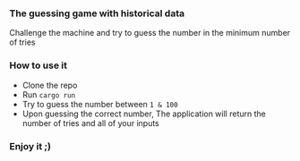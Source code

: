 ### The guessing game with historical data 
Challenge the machine and try to guess the number in the minimum number of tries 

### How to use it 
- Clone the repo
- Run `cargo run`
- Try to guess the number between `1 & 100`
- Upon guessing the correct number, The application will return the number of tries and all of your inputs


### Enjoy it ;)
